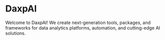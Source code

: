 # DaxpAI

Welcome to DaxpAI! We create next-generation tools, packages, and frameworks for data analytics platforms, automation, and cutting-edge AI solutions.
